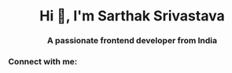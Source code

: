 <h1 align="center">Hi 👋, I'm Sarthak Srivastava</h1>
<h3 align="center">A passionate frontend developer from India</h3>

<h3 align="left">Connect with me:</h3>
<p align="left">
</p>
